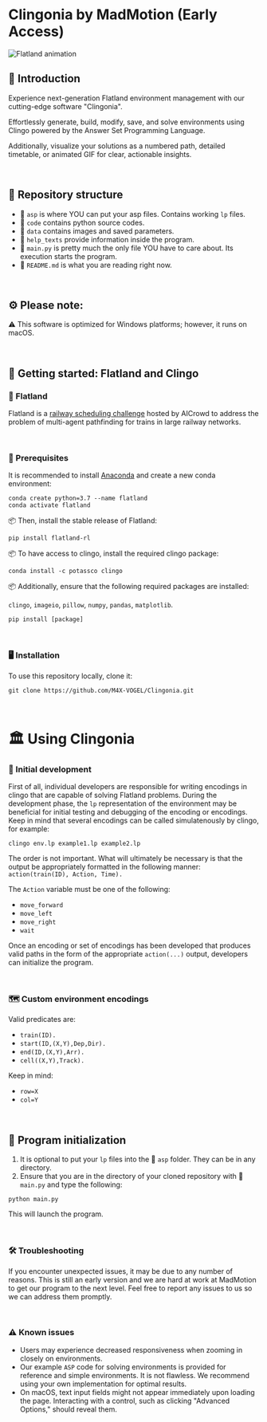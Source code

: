 # Clingonia by MadMotion (Early Access)

![Flatland animation](https://i.imgur.com/9cNtWjs.gif)

## 🌹 Introduction
Experience next-generation Flatland environment management with our cutting-edge software "Clingonia".

Effortlessly generate, build, modify, save, and solve environments using Clingo powered by the Answer Set Programming Language.

Additionally, visualize your solutions as a numbered path, detailed timetable, or animated GIF for clear, actionable insights.

<br>

## 🏡 Repository structure

- 📁 `asp` is where YOU can put your asp files. Contains working `lp` files.
- 📁 `code` contains python source codes.
- 📁 `data` contains images and saved parameters.
- 📁 `help_texts` provide information inside the program.
- 📝 `main.py` is pretty much the only file YOU have to care about. Its execution starts the program.
- 📝 `README.md` is what you are reading right now.

<br>

## ⚙️ Please note:

⚠️ This software is optimized for Windows platforms; however, it runs on macOS.

<br>

## 🌱 Getting started: Flatland and Clingo

### 🚆 Flatland
Flatland is a [railway scheduling challenge](https://flatland.aicrowd.com/intro.html) hosted by AICrowd to address the problem of multi-agent pathfinding for trains in large railway networks.

<br>

### 📜 Prerequisites

It is recommended to install [Anaconda](https://www.anaconda.com/distribution/) and create a new conda environment:
```
conda create python=3.7 --name flatland
conda activate flatland
```

📦 Then, install the stable release of Flatland:
```
pip install flatland-rl
```

📦 To have access to clingo, install the required clingo package:
```
conda install -c potassco clingo
```

📦 Additionally, ensure that the following required packages are installed:

`clingo`, `imageio`, `pillow`, `numpy`, `pandas`, `matplotlib`.
```
pip install [package]
```

<br>

### 🖥️ Installation

To use this repository locally, clone it:
```
git clone https://github.com/M4X-VOGEL/Clingonia.git
```

<br>

# 🏛️ Using Clingonia

### 🐣 Initial development

First of all, individual developers are responsible for writing encodings in clingo that are capable of solving Flatland problems.  During the development phase, the `lp` representation of the environment may be beneficial for initial testing and debugging of the encoding or encodings.  Keep in mind that several encodings can be called simulatenously by clingo, for example:
```
clingo env.lp example1.lp example2.lp
```

The order is not important.  What will ultimately be necessary is that the output be appropriately formatted in the following manner:
`action(train(ID), Action, Time).` 

The `Action` variable must be one of the following:
- `move_forward`
- `move_left`
- `move_right`
- `wait`

Once an encoding or set of encodings has been developed that produces valid paths in the form of the appropriate `action(...)` output, developers can initialize the program.

<br>

### 🗺️ Custom environment encodings

Valid predicates are:
- `train(ID).`
- `start(ID,(X,Y),Dep,Dir).`
- `end(ID,(X,Y),Arr).`
- `cell((X,Y),Track).`

Keep in mind:
- `row=X`
- `col=Y`

<br>

## 🚀 Program initialization

1. It is optional to put your `lp` files into the 📁 `asp` folder. They can be in any directory.
2. Ensure that you are in the directory of your cloned repository with 📝 `main.py` and type the following:
```
python main.py
```
This will launch the program.

<br>

### 🛠️ Troubleshooting

If you encounter unexpected issues, it may be due to any number of reasons. This is still an early version and we are hard at work at MadMotion to get our program to the next level. Feel free to report any issues to us so we can address them promptly.

<br>

### ⚠️ Known issues

- Users may experience decreased responsiveness when zooming in closely on environments.
- Our example `ASP` code for solving environments is provided for reference and simple environments. It is not flawless. We recommend using your own implementation for optimal results.
- On macOS, text input fields might not appear immediately upon loading the page. Interacting with a control, such as clicking "Advanced Options," should reveal them.

